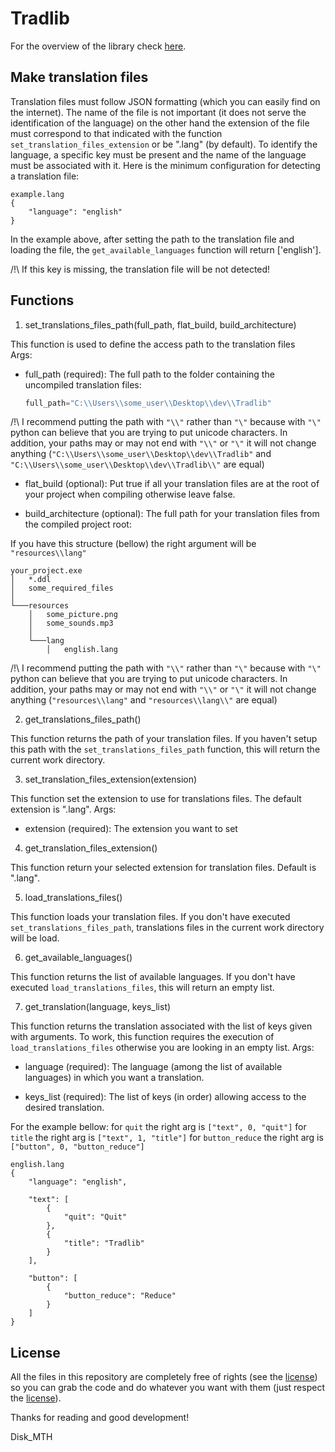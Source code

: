# Tradlib

For the overview of the library check [here](https://github.com/Disk-MTH/Tradlib/blob/master/README.md).

## Make translation files

Translation files must follow JSON formatting (which you can easily find on the internet). The name of the file is not important (it does not serve the identification of the language) on the other hand the extension of the file must correspond to that indicated with the function `set_translation_files_extension` or be ".lang" (by default). To identify the language, a specific key must be present and the name of the language must be associated with it. Here is the minimum configuration for detecting a translation file:
```
example.lang
{
	"language": "english"
}
```
In the example above, after setting the path to the translation file and loading the file, the `get_available_languages` function will return ['english'].

/!\ If this key is missing, the translation file will be not detected!

## Functions

 1. set_translations_files_path(full_path, flat_build, build_architecture)
 
This function is used to define the access path to the translation files  
Args:  
 - full_path (required): The full path to the folder containing the uncompiled translation files:
	 ```python
	full_path="C:\\Users\\some_user\\Desktop\\dev\\Tradlib"
	 ```
/!\ I recommend putting the path with `"\\"` rather than `"\"` because with `"\"` python can believe that you are trying to put unicode characters. In addition, your paths may or may not end with `"\\"` or `"\"` it will not change anything (`"C:\\Users\\some_user\\Desktop\\dev\\Tradlib"` and `"C:\\Users\\some_user\\Desktop\\dev\\Tradlib\\"` are equal)

 - flat_build (optional): Put true if all your translation files are at the root of your project when compiling otherwise leave false.
 
 - build_architecture (optional): The full path for your translation files from the compiled project root:

If you have this structure (bellow) the right argument will be `"resources\\lang"`
```
your_project.exe
│   *.ddl
│   some_required_files  
│
└───resources
	│   some_picture.png
	│   some_sounds.mp3
	│
	└───lang
		│   english.lang

```
/!\ I recommend putting the path with `"\\"` rather than `"\"` because with `"\"` python can believe that you are trying to put unicode characters. In addition, your paths may or may not end with `"\\"` or `"\"` it will not change anything (`"resources\\lang"` and `"resources\\lang\\"` are equal)

2. get_translations_files_path()

This function returns the path of your translation files. If you haven't setup this path with the  `set_translations_files_path` function, this will return the current work directory.

3. set_translation_files_extension(extension)

This function set the extension to use for translations files.  The default extension is ".lang".
Args:  
 - extension (required): The extension you want to set

4. get_translation_files_extension()

This function return your selected extension for translation files. Default is ".lang".

5. load_translations_files()

This function loads your translation files. If you don't have executed `set_translations_files_path`, translations files in the current work directory will be load.

6. get_available_languages()

This function returns the list of available languages. If you don't have executed `load_translations_files`,  this will return an empty list.

7. get_translation(language, keys_list)

This function returns the translation associated with the list of keys given with arguments.  To work, this function requires the execution of `load_translations_files` otherwise you are looking in an empty list.
Args:  
 - language (required): The language (among the list of available languages) in which you want a translation.

 - keys_list (required): The list of keys (in order) allowing access to the desired translation.

For the example bellow:
for  `quit` the right arg is `["text", 0, "quit"]`
for  `title` the right arg is `["text", 1, "title"]`
for  `button_reduce` the right arg is `["button", 0, "button_reduce"]`
```
english.lang
{
	"language": "english",

	"text": [
		{
			"quit": "Quit"
		},
		{
			"title": "Tradlib"
		}
	],
	
	"button": [
		{
			"button_reduce": "Reduce"
		}
	]
}
```


## License

All the files in this repository are completely free of rights (see the  [license](https://github.com/Disk-MTH/Tradlib/blob/master/diskmth/LICENSE.txt)) so you can grab the code and do whatever you want with them (just respect the  [license](https://github.com/Disk-MTH/Tradlib/blob/master/diskmth/LICENSE.txt)).

Thanks for reading and good development!

Disk_MTH